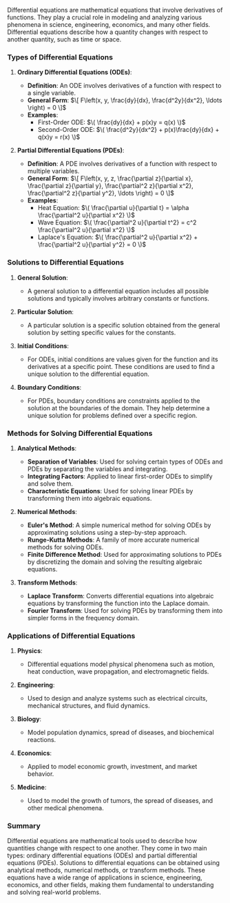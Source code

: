 Differential equations are mathematical equations that involve derivatives of functions. They play a crucial role in modeling and analyzing various phenomena in science, engineering, economics, and many other fields. Differential equations describe how a quantity changes with respect to another quantity, such as time or space.

### Types of Differential Equations

1. **Ordinary Differential Equations (ODEs)**:
   - **Definition**: An ODE involves derivatives of a function with respect to a single variable.
   - **General Form**: 
     $\[
     F\left(x, y, \frac{dy}{dx}, \frac{d^2y}{dx^2}, \ldots \right) = 0
     \]$
   - **Examples**:
     - First-Order ODE: $\( \frac{dy}{dx} + p(x)y = q(x) \)$
     - Second-Order ODE: $\( \frac{d^2y}{dx^2} + p(x)\frac{dy}{dx} + q(x)y = r(x) \)$

2. **Partial Differential Equations (PDEs)**:
   - **Definition**: A PDE involves derivatives of a function with respect to multiple variables.
   - **General Form**:
     $\[
     F\left(x, y, z, \frac{\partial z}{\partial x}, \frac{\partial z}{\partial y}, \frac{\partial^2 z}{\partial x^2}, \frac{\partial^2 z}{\partial y^2}, \ldots \right) = 0
     \]$
   - **Examples**:
     - Heat Equation: $\( \frac{\partial u}{\partial t} = \alpha \frac{\partial^2 u}{\partial x^2} \)$
     - Wave Equation: $\( \frac{\partial^2 u}{\partial t^2} = c^2 \frac{\partial^2 u}{\partial x^2} \)$
     - Laplace's Equation: $\( \frac{\partial^2 u}{\partial x^2} + \frac{\partial^2 u}{\partial y^2} = 0 \)$

### Solutions to Differential Equations

1. **General Solution**:
   - A general solution to a differential equation includes all possible solutions and typically involves arbitrary constants or functions.

2. **Particular Solution**:
   - A particular solution is a specific solution obtained from the general solution by setting specific values for the constants.

3. **Initial Conditions**:
   - For ODEs, initial conditions are values given for the function and its derivatives at a specific point. These conditions are used to find a unique solution to the differential equation.

4. **Boundary Conditions**:
   - For PDEs, boundary conditions are constraints applied to the solution at the boundaries of the domain. They help determine a unique solution for problems defined over a specific region.

### Methods for Solving Differential Equations

1. **Analytical Methods**:
   - **Separation of Variables**: Used for solving certain types of ODEs and PDEs by separating the variables and integrating.
   - **Integrating Factors**: Applied to linear first-order ODEs to simplify and solve them.
   - **Characteristic Equations**: Used for solving linear PDEs by transforming them into algebraic equations.

2. **Numerical Methods**:
   - **Euler's Method**: A simple numerical method for solving ODEs by approximating solutions using a step-by-step approach.
   - **Runge-Kutta Methods**: A family of more accurate numerical methods for solving ODEs.
   - **Finite Difference Method**: Used for approximating solutions to PDEs by discretizing the domain and solving the resulting algebraic equations.

3. **Transform Methods**:
   - **Laplace Transform**: Converts differential equations into algebraic equations by transforming the function into the Laplace domain.
   - **Fourier Transform**: Used for solving PDEs by transforming them into simpler forms in the frequency domain.

### Applications of Differential Equations

1. **Physics**:
   - Differential equations model physical phenomena such as motion, heat conduction, wave propagation, and electromagnetic fields.

2. **Engineering**:
   - Used to design and analyze systems such as electrical circuits, mechanical structures, and fluid dynamics.

3. **Biology**:
   - Model population dynamics, spread of diseases, and biochemical reactions.

4. **Economics**:
   - Applied to model economic growth, investment, and market behavior.

5. **Medicine**:
   - Used to model the growth of tumors, the spread of diseases, and other medical phenomena.

### Summary

Differential equations are mathematical tools used to describe how quantities change with respect to one another. They come in two main types: ordinary differential equations (ODEs) and partial differential equations (PDEs). Solutions to differential equations can be obtained using analytical methods, numerical methods, or transform methods. These equations have a wide range of applications in science, engineering, economics, and other fields, making them fundamental to understanding and solving real-world problems.
